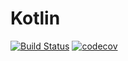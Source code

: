# Kotlin
[![Build Status](https://app.travis-ci.com/Vivrina/Kotlin.svg?branch=Irina)](https://app.travis-ci.com/Vivrina/Kotlin)
[![codecov](https://codecov.io/gh/Vivrina/Kotlin/branch/Irina/graph/badge.svg?token=22RNF7UCAW)](https://codecov.io/gh/Vivrina/Kotlin)
